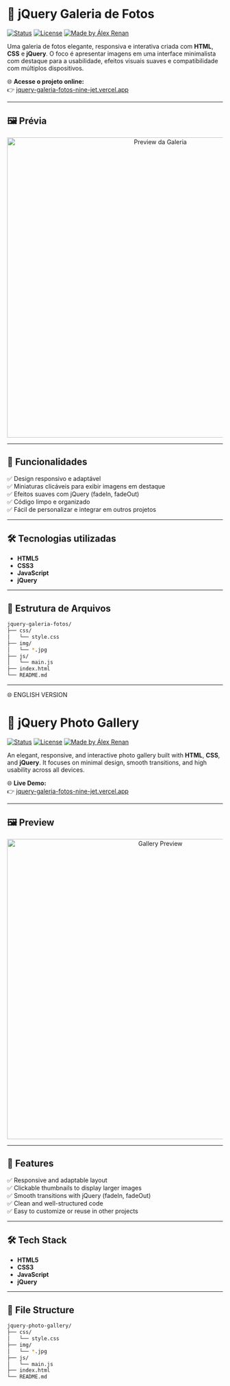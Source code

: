 # 📸 jQuery Galeria de Fotos

[![Status](https://img.shields.io/badge/status-online-brightgreen)](https://jquery-galeria-fotos-nine-jet.vercel.app/)
[![License](https://img.shields.io/badge/license-MIT-blue.svg)](LICENSE)
[![Made by Álex Renan](https://img.shields.io/badge/made%20by-%C3%81lex%20Renan-blueviolet)](https://github.com/Katsuhkay)

Uma galeria de fotos elegante, responsiva e interativa criada com **HTML**, **CSS** e **jQuery**. O foco é apresentar imagens em uma interface minimalista com destaque para a usabilidade, efeitos visuais suaves e compatibilidade com múltiplos dispositivos.

🌐 **Acesse o projeto online:**  
👉 [jquery-galeria-fotos-nine-jet.vercel.app](https://jquery-galeria-fotos-nine-jet.vercel.app/)

---

## 🖼️ Prévia

<p align="center">
  <img src="https://user-images.githubusercontent.com/67407559/266894728-abe22536-dbd0-4f4e-861f-379621b1ffdd.gif" alt="Preview da Galeria" width="700">
</p>

---

## 🚀 Funcionalidades

✅ Design responsivo e adaptável  
✅ Miniaturas clicáveis para exibir imagens em destaque  
✅ Efeitos suaves com jQuery (fadeIn, fadeOut)  
✅ Código limpo e organizado  
✅ Fácil de personalizar e integrar em outros projetos  

---

## 🛠️ Tecnologias utilizadas

- **HTML5**  
- **CSS3**  
- **JavaScript**
- **jQuery**

---

## 📁 Estrutura de Arquivos

```bash
jquery-galeria-fotos/
├── css/
│   └── style.css          
├── img/
│   └── *.jpg              
├── js/
│   └── main.js            
├── index.html             
└── README.md
```           

---------------------------------------------------------------------------------------------------------------

🌐 ENGLISH VERSION

# 📸 jQuery Photo Gallery

[![Status](https://img.shields.io/badge/status-online-brightgreen)](https://jquery-galeria-fotos-nine-jet.vercel.app/)
[![License](https://img.shields.io/badge/license-MIT-blue.svg)](LICENSE)
[![Made by Álex Renan](https://img.shields.io/badge/made%20by-%C3%81lex%20Renan-blueviolet)](https://github.com/Katsuhkay)

An elegant, responsive, and interactive photo gallery built with **HTML**, **CSS**, and **jQuery**. It focuses on minimal design, smooth transitions, and high usability across all devices.

🌐 **Live Demo:**  
👉 [jquery-galeria-fotos-nine-jet.vercel.app](https://jquery-galeria-fotos-nine-jet.vercel.app/)

---

## 🖼️ Preview

<p align="center">
  <img src="https://user-images.githubusercontent.com/67407559/266894728-abe22536-dbd0-4f4e-861f-379621b1ffdd.gif" alt="Gallery Preview" width="700">
</p>

---

## 🚀 Features

✅ Responsive and adaptable layout  
✅ Clickable thumbnails to display larger images  
✅ Smooth transitions with jQuery (fadeIn, fadeOut)  
✅ Clean and well-structured code  
✅ Easy to customize or reuse in other projects  

---

## 🛠️ Tech Stack

- **HTML5**  
- **CSS3**  
- **JavaScript**
- **jQuery**

---

## 📁 File Structure

```bash
jquery-photo-gallery/
├── css/
│   └── style.css          
├── img/
│   └── *.jpg              
├── js/
│   └── main.js            
├── index.html             
└── README.md              
